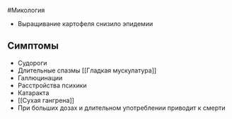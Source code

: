 #Микология 
- Выращивание картофеля снизило эпидемии 
## Симптомы
- Судороги
- Длительные спазмы [[Гладкая мускулатура]]
- Галлюцинации
- Расстройства психики
- Катаракта
- [[Сухая гангрена]]
- При больших дозах и длительном употреблении приводит к смерти 